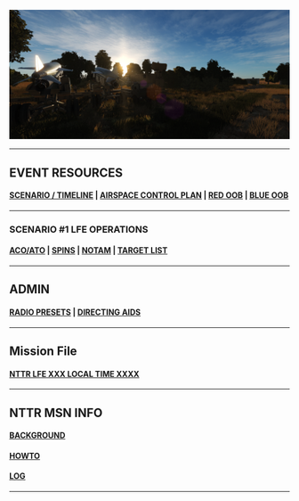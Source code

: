
![Front IMG](/Docs/front_img2.PNG) 

---

## EVENT RESOURCES
####  [SCENARIO / TIMELINE](/Docs/scenario.md) | [AIRSPACE CONTROL PLAN](/Docs/ACP/ACP.md) | [RED OOB](/Docs/OOB/OOB_RED.md) | [BLUE OOB](/Docs/OOBBLUE/BLUE_OOB.md)
---
### SCENARIO #1 LFE OPERATIONS
####  [ACO/ATO](/Docs/ATO/ATO.md) | [SPINS](Docs/SPINS/SPINS.md) | [NOTAM](/Docs/NOTAM.md) | [TARGET LIST](/Docs/targets/maintgtlist.md)  


---
## ADMIN
####  [RADIO PRESETS](/Docs/radiopresets.md) | [DIRECTING AIDS](/Docs/Directing/directing.md)  
  
---
## Mission File

####  [NTTR LFE XXX LOCAL TIME XXXX](/Docs/XXX.miz)



---
## NTTR MSN INFO
####  [BACKGROUND](/Docs/background.md)  
####  [HOWTO](/Docs/howto.md)  
####  [LOG](/Docs/log.md)  
---